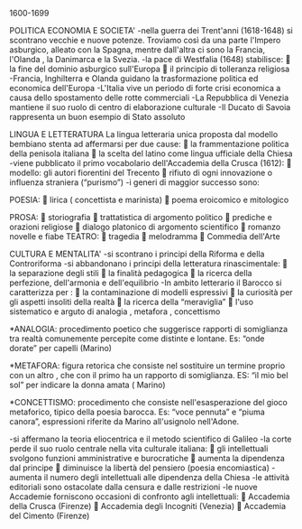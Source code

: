 
1600-1699

POLITICA ECONOMIA E SOCIETA'
-nella guerra dei Trent'anni (1618-1648) si scontrano vecchie e nuove potenze.
Troviamo così da una parte l'Impero asburgico, alleato con la Spagna, mentre
dall'altra ci sono la Francia, l'Olanda , la Danimarca e la Svezia.
-la pace di Westfalia (1648) stabilisce:
 la fine del dominio asburgico sull'Europa
 il principio di tolleranza religiosa
-Francia, Inghilterra e Olanda guidano la trasformazione politica ed economica
dell'Europa
-L'Italia vive un periodo di forte crisi economica a causa dello spostamento delle
rotte commerciali
-La Repubblica di Venezia mantiene il suo ruolo di centro di elaborazione culturale
-Il Ducato di Savoia rappresenta un buon esempio di Stato assoluto

LINGUA E LETTERATURA
La lingua letteraria unica proposta dal modello bembiano stenta ad affermarsi per
due cause:
 la frammentazione politica della penisola italiana
 la scelta del latino come lingua ufficiale della Chiesa
-viene pubblicato il primo vocabolario dell'Accademia della Crusca (1612):
 modello: gli autori fiorentini del Trecento
 rifiuto di ogni innovazione o influenza straniera (“purismo”)
-i generi di maggior successo sono:

POESIA:
 lirica ( concettista e marinista)
 poema eroicomico e mitologico

PROSA:
 storiografia
 trattatistica di argomento politico
 prediche e orazioni religiose
 dialogo platonico di argomento scientifico
 romanzo novelle e fiabe
TEATRO:
 tragedia
 melodramma
 Commedia dell'Arte

CULTURA E MENTALITA'
-si scontrano i principi della Riforma e della Controriforma
-si abbandonano i principi della letteratura rinascimentale:
 la separazione degli stili
 la finalità pedagogica
 la ricerca della perfezione, dell'armonia e dell'equilibrio
-In ambito letterario il Barocco si caratterizza per :
 la contaminazione di modelli espressivi
 la curiosità per gli aspetti insoliti della realtà
 la ricerca della “meraviglia”
 l'uso sistematico e arguto di analogia , metafora , concettismo

*ANALOGIA: procedimento poetico che suggerisce rapporti di somiglianza tra
realtà comunemente percepite come distinte e lontane. Es: “onde dorate” per
capelli (Marino)

*METAFORA: figura retorica che consiste nel sostituire un termine proprio con un
altro , che con il primo ha un rapporto di somiglianza. ES: “il mio bel sol” per
indicare la donna amata ( Marino)

*CONCETTISMO: procedimento che consiste nell'esasperazione del gioco
metaforico, tipico della poesia barocca. Es: “voce pennuta” e “piuma canora”,
espressioni riferite da Marino all'usignolo nell'Adone.

-si affermano la teoria eliocentrica e il metodo scientifico di Galileo
-la corte perde il suo ruolo centrale nella vita culturale italiana:
 gli intellettuali svolgono funzioni amministrative e burocratiche
 aumenta la dipendenza dal principe
 diminuisce la libertà del pensiero (poesia encomiastica)
-aumenta il numero degli intellettuali alle dipendenza della Chiesa
-le attività editoriali sono ostacolate dalla censura e dalle restrizioni
-le nuove Accademie forniscono occasioni di confronto agli intellettuali:
 Accademia della Crusca (Firenze)
 Accademia degli Incogniti (Venezia)
 Accademia del Cimento (Firenze)